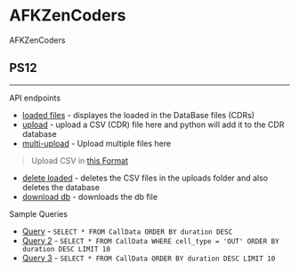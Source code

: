 # AFKZenCoders
AFKZenCoders
 
 ## PS12
 ----
 API endpoints
 
- [loaded files](http://iot.ccnet.in:1313/loadedfiles) - displayes the loaded in the DataBase files (CDRs)
- [upload](http://iot.ccnet.in:1313/upload) - upload a CSV (CDR) file here and python will add it to the CDR database
- [multi-upload](https://themedallionschool.com/abhinav/PS12/test.html) - Upload multiple files here
> Upload CSV in [this Format](https://github.com/AbhinavSingh-21f1002369/AFKZenCoders/blob/main/PS12/static/CDR1.csv)
- [delete loaded](http://iot.ccnet.in:1313/deleteload) - deletes the CSV files in the uploads folder and also deletes the database
- [download db](http://iot.ccnet.in:1313/downloadfile/PS12Database.db) - downloads the db file


Sample Queries
- [Query](http://iot.ccnet.in/query/1) - `SELECT * FROM CallData ORDER BY duration DESC`
- [Query 2](http://iot.ccnet.in:1313/query/4') - `SELECT * FROM CallData WHERE cell_type = 'OUT' ORDER BY duration DESC LIMIT 10`
- [Query 3](http://iot.ccnet.in/query/3) - `SELECT * FROM CallData ORDER BY duration DESC LIMIT 10`
